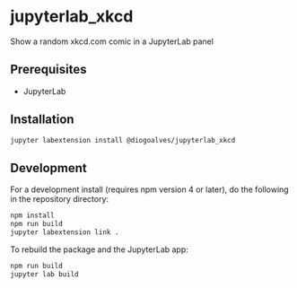 # jupyterlab_xkcd

Show a random xkcd.com comic in a JupyterLab panel


## Prerequisites

* JupyterLab

## Installation

```bash
jupyter labextension install @diogoalves/jupyterlab_xkcd
```

## Development

For a development install (requires npm version 4 or later), do the following in the repository directory:

```bash
npm install
npm run build
jupyter labextension link .
```

To rebuild the package and the JupyterLab app:

```bash
npm run build
jupyter lab build
```

